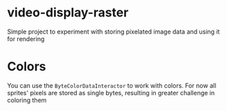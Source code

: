 # video-display-raster
Simple project to experiment with storing pixelated image data and using it for rendering

# Colors
You can use the ```ByteColorDataInteractor``` to work with colors.  For now all sprites' pixels are stored as single bytes, resulting in greater challenge in coloring them

